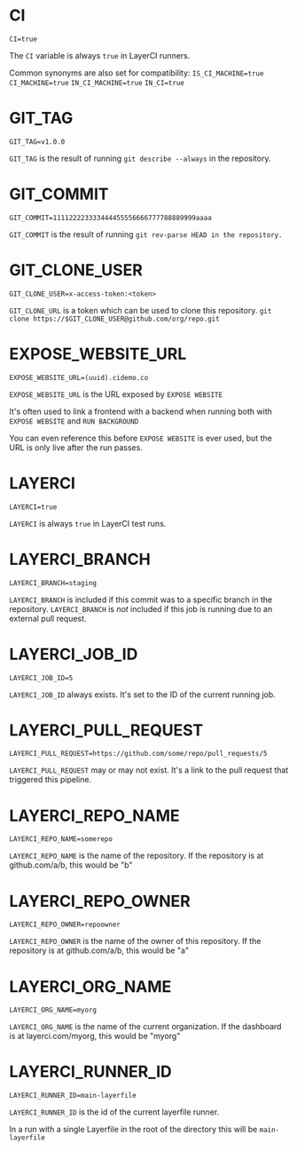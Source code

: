 # CI

`CI=true`

The `CI` variable is always `true` in LayerCI runners.

Common synonyms are also set for compatibility: `IS_CI_MACHINE=true` `CI_MACHINE=true` `IN_CI_MACHINE=true` `IN_CI=true`


# GIT\_TAG

`GIT_TAG=v1.0.0`

`GIT_TAG` is the result of running `git describe --always` in the repository.


# GIT\_COMMIT

`GIT_COMMIT=111122223333444455556666777788889999aaaa`

`GIT_COMMIT` is the result of running `git rev-parse HEAD in the repository.`


# GIT\_CLONE\_USER
`GIT_CLONE_USER=x-access-token:<token>`

`GIT_CLONE_URL` is a token which can be used to clone this repository. `git clone https://$GIT_CLONE_USER@github.com/org/repo.git`

# EXPOSE\_WEBSITE\_URL

`EXPOSE_WEBSITE_URL=(uuid).cidemo.co`

`EXPOSE_WEBSITE_URL` is the URL exposed by `EXPOSE WEBSITE`

It's often used to link a frontend with a backend when running both with `EXPOSE WEBSITE` and `RUN BACKGROUND`

You can even reference this before `EXPOSE WEBSITE` is ever used, but the URL is only live after the run passes.


# LAYERCI

`LAYERCI=true`

`LAYERCI` is always `true` in LayerCI test runs.


# LAYERCI\_BRANCH

`LAYERCI_BRANCH=staging`

`LAYERCI_BRANCH` is included if this commit was to a specific branch in the repository.
`LAYERCI_BRANCH` is *not* included if this job is running due to an external pull request.


# LAYERCI\_JOB\_ID

`LAYERCI_JOB_ID=5`

`LAYERCI_JOB_ID` always exists. It's set to the ID of the current running job.


# LAYERCI\_PULL\_REQUEST

`LAYERCI_PULL_REQUEST=https://github.com/some/repo/pull_requests/5`

`LAYERCI_PULL_REQUEST` may or may not exist. It's a link to the pull request that triggered this pipeline.


# LAYERCI\_REPO\_NAME

`LAYERCI_REPO_NAME=somerepo`

`LAYERCI_REPO_NAME` is the name of the repository. If the repository is at github.com/a/b, this would be "b"


# LAYERCI\_REPO\_OWNER

`LAYERCI_REPO_OWNER=repoowner`

`LAYERCI_REPO_OWNER` is the name of the owner of this repository. If the repository is at github.com/a/b, this would be "a"


# LAYERCI\_ORG\_NAME

`LAYERCI_ORG_NAME=myorg`

`LAYERCI_ORG_NAME` is the name of the current organization. If the dashboard is at layerci.com/myorg, this would be "myorg"


# LAYERCI\_RUNNER\_ID

`LAYERCI_RUNNER_ID=main-layerfile`

`LAYERCI_RUNNER_ID` is the id of the current layerfile runner.

In a run with a single Layerfile in the root of the directory this will be `main-layerfile`
